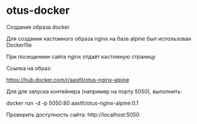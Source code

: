 # otus-docker
Создание образа docker


Для создания кастомного образа nginx на базе alpine был использован Dockerfile

При посещенеии сайта nginx отдаёт кастомную страницу

Ссылка на образ:

https://hub.docker.com/r/aastlt/otus-nginx-alpine


Для для запуска контейнера (например на порту 5050), выполнить:

docker run -d -p 5050:80 aastlt/otus-nginx-alpine:0.1

Проверить доступность сайта: http://localhost:5050

